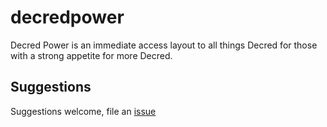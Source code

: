 # decredpower

Decred Power is an immediate access layout to all things Decred for those with a strong appetite for more Decred.

## Suggestions

Suggestions welcome, file an [issue](https://github.com/raedahgroup/decredpower/issues/new)
